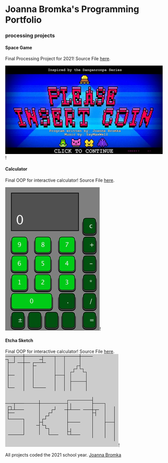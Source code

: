 # Joanna Bromka's Programming Portfolio

### processing projects

#### Space Game
Final Processing Project for 2021! Source File [here](https://github.com/dizzycake/PROGRAMMINGPORTFOLIO2021/tree/gh-pages/src/Space_Game_take_2).

![Space Game](https://github.com/dizzycake/PROGRAMMINGPORTFOLIO2021/blob/gh-pages/images/gamescreenshot.png)!


#### Calculator
Final OOP for interactive calculator! Source File [here](https://github.com/dizzycake/PROGRAMMINGPORTFOLIO2021/tree/gh-pages/src/Calculator).

![Calculator](https://github.com/dizzycake/PROGRAMMINGPORTFOLIO2021/blob/gh-pages/images/calc%20screenshot.jpg?raw=true)!


#### Etcha Sketch
Final OOP for interactive calculator! Source File [here](https://github.com/dizzycake/PROGRAMMINGPORTFOLIO2021/blob/gh-pages/src/Sketch). 
![Etcha Sketch](https://github.com/dizzycake/PROGRAMMINGPORTFOLIO2021/blob/gh-pages/images/sketch%20screenshot.jpg?raw=true)!

All projects coded the 2021 school year. [Joanna Bromka](mailto:jmbromka@gmail.com)
